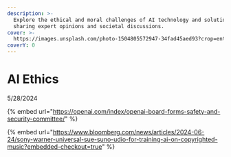 ```yaml
---
description: >-
  Explore the ethical and moral challenges of AI technology and solutions,
  sharing expert opinions and societal discussions.
cover: >-
  https://images.unsplash.com/photo-1504805572947-34fad45aed93?crop=entropy&cs=srgb&fm=jpg&ixid=M3wxOTcwMjR8MHwxfHNlYXJjaHw2fHxldGhpY3N8ZW58MHx8fHwxNzE4NjY0MTA1fDA&ixlib=rb-4.0.3&q=85
coverY: 0
---
```


# AI Ethics

5/28/2024

{% embed url="https://openai.com/index/openai-board-forms-safety-and-security-committee/" %}

{% embed url="https://www.bloomberg.com/news/articles/2024-06-24/sony-warner-universal-sue-suno-udio-for-training-ai-on-copyrighted-music?embedded-checkout=true" %}






